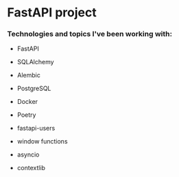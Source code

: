 # FastAPI project

### Technologies and topics I've been working with:

- FastAPI
- SQLAlchemy
- Alembic
- PostgreSQL
- Docker
- Poetry
- fastapi-users


- window functions
- asyncio
- contextlib
